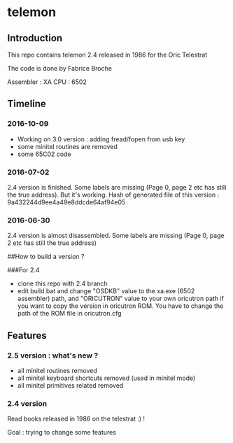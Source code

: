 # telemon 

## Introduction
This repo contains telemon 2.4 released in 1986 for the Oric Telestrat

The code is done by Fabrice Broche

Assembler : XA
CPU : 6502

## Timeline

### 2016-10-09
* Working on 3.0 version : adding fread/fopen from usb key
* some minitel routines are removed
* some 65C02 code

### 2016-07-02
2.4 version is finished. Some labels are missing (Page 0, page 2 etc has still the true address). But it's working.
Hash of generated file of this version : 9a432244d9ee4a49e8ddcde64af94e05

### 2016-06-30
2.4 version is almost disassembled. Some labels are missing (Page 0, page 2 etc has still the true address)

##How to build a version ?

###For 2.4
* clone this repo with 2.4 branch
* edit build.bat and change "OSDKB" value to the xa.exe (6502 assembler) path, and "ORICUTRON" value to your own oricutron path if you want to copy the version in oricutron ROM. You have to change the path of the ROM file in oricutron.cfg
 

## Features

### 2.5 version : what's new ?
 * all minitel routines removed
 * all minitel keyboard shortcuts removed (used in minitel mode)
 * all minitel primitives related removed

### 2.4 version
Read books released in 1986 on the telestrat :) !


 

Goal : trying to change some features
